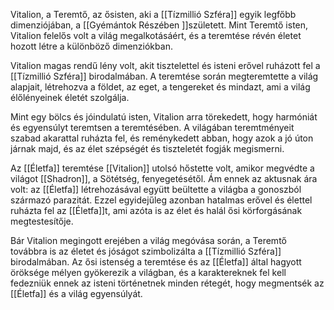   
Vitalion, a Teremtő, az ősisten, aki a [[Tízmillió Szféra]] egyik legfőbb dimenziójában, a [[Gyémántok Részében ]]született. Mint Teremtő isten, Vitalion felelős volt a világ megalkotásáért, és a teremtése révén életet hozott létre a különböző dimenziókban.

Vitalion magas rendű lény volt, akit tisztelettel és isteni erővel ruházott fel a [[Tízmillió Szféra]] birodalmában. A teremtése során megteremtette a világ alapjait, létrehozva a földet, az eget, a tengereket és mindazt, ami a világ élőlényeinek életét szolgálja.

Mint egy bölcs és jóindulatú isten, Vitalion arra törekedett, hogy harmóniát és egyensúlyt teremtsen a teremtésében. A világában teremtményeit szabad akarattal ruházta fel, és reménykedett abban, hogy azok a jó úton járnak majd, és az élet szépségét és tiszteletét fogják megismerni.

Az [[Életfa]] teremtése [[Vitalion]] utolsó hőstette volt, amikor megvédte a világot [[Shadron]], a Sötétség, fenyegetésétől. Ám ennek az aktusnak ára volt: az [[Életfa]] létrehozásával együtt beültette a világba a gonoszból származó parazitát. Ezzel egyidejűleg azonban hatalmas erővel és élettel ruházta fel az [[Életfa]]t, ami azóta is az élet és halál ősi körforgásának megtestesítője.

Bár Vitalion megingott erejében a világ megóvása során, a Teremtő továbbra is az életet és jóságot szimbolizálta a [[Tízmillió Szféra]] birodalmában. Az ősi istenség a teremtése és az [[Életfa]] által hagyott öröksége mélyen gyökerezik a világban, és a karaktereknek fel kell fedezniük ennek az isteni történetnek minden rétegét, hogy megmentsék az [[Életfa]] és a világ egyensúlyát.